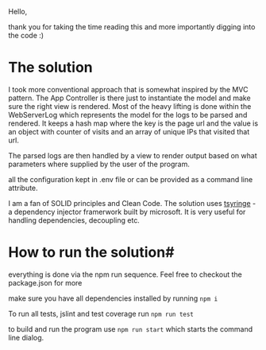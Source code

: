 Hello,

thank you for taking the time reading this and more importantly digging into the code :)

# The solution

I took more conventional approach that is somewhat inspired by the MVC pattern. The App Controller is there just to instantiate the model and make sure the right view is rendered.
Most of the heavy lifting is done within the WebServerLog which represents the model for the logs to be parsed and rendered. It keeps a hash map where the key is the page url and the value is an
object with counter of visits and an array of unique IPs that visited that url. 

The parsed logs are then handled by a view to render output based on what parameters where supplied by the user of the program.

all the configuration kept in .env file or can be provided as a command line attribute. 

I am a fan of SOLID principles and Clean Code. The solution uses [tsyringe](https://github.com/microsoft/tsyringe) - a dependency injector framerwork built by microsoft. It is very useful for handling dependencies, decoupling etc.

# How to run the solution#

everything is done via the npm run sequence. Feel free to checkout the package.json for more

make sure you have all dependencies installed by running `npm i`

To run all tests, jslint and test coverage run `npm run test`

to build and run the program use `npm run start` which starts the command line dialog. 
